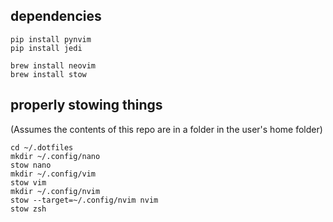 ## dependencies

    pip install pynvim
    pip install jedi

    brew install neovim
    brew install stow

## properly stowing things
(Assumes the contents of this repo are in a folder in the user's home folder)

    cd ~/.dotfiles
    mkdir ~/.config/nano
    stow nano
    mkdir ~/.config/vim
    stow vim
    mkdir ~/.config/nvim
    stow --target=~/.config/nvim nvim
    stow zsh
